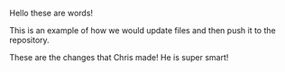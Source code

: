 Hello these are words!

This is an example of how we would update files and then push it to the repository.

These are the changes that Chris made! He is super smart!
